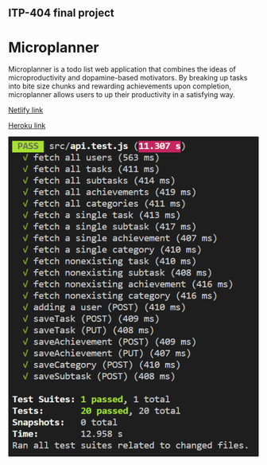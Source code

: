 ## ITP-404 final project

# Microplanner

Microplanner is a todo list web application that combines the ideas of microproductivity and dopamine-based motivators. By breaking up tasks into bite size chunks and rewarding achievements upon completion, microplanner allows users to up their productivity in a satisfying way.

[Netlify link](https://elastic-poincare-f4a4a3.netlify.app/)

[Heroku link](https://itp-404-final-project.herokuapp.com/)

![Api test results](/assets/testing-screenshot.png)